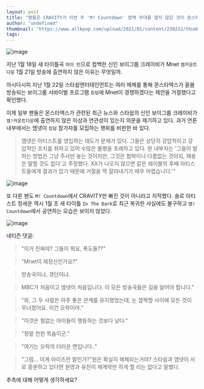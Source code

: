 ```yaml
---
layout: post
title: "팬들은 CRAVITY가 이번 주 'M! Countdown' 컴백 무대를 열지 않은 것이 몬스타엑스가 '킹덤'을 거절한 것과 관련이 있는지 의문을 제기한다."
author: "undefined"
thumbnail: "https://www.allkpop.com/upload/2021/01/content/230232/thumb/1611387138-20210122-cravity.jpg"
tags: 
---
```



![image](https://www.allkpop.com/upload/2021/01/content/230232/1611387138-20210122-cravity.jpg)

지난 1월 18일 새 타이틀곡 `마이 턴`으로 컴백한 신인 보이그룹 크레이비가 Mnet `엠카운트다운` 1월 21일 방송에 출연하지 않은 이유는 무엇일까.

아시다시피 지난 1월 22일 스타쉽엔터테인먼트는 여러 매체를 통해 몬스타엑스가 올봄 방송되는 보이그룹 서바이벌 프로그램 `킹덤`에 Mnet이 경쟁하겠다는 제안을 거절했다고 확인했다.

이제 일부 팬들은 몬스타엑스가 관련된 최근 뉴스와 스타쉽의 신인 보이그룹 크레이비가 `엠!카운트다운`에 출연하지 않은 이상과 연관성이 있는지 의문을 제기하고 있다. 과거 언론 내부에서는 엠넷이 `킹덤` 참가자를 모집하는 행위를 비판한 바 있다.

> 엠넷은 아티스트를 영입하는 태도가 문제가 있다. 그들은 상당히 강압적이고 강압적인 조치를 취하고 있어 수많은 불평을 초래하고 있다. 한 내부자는 '그들이 말하는 방법은 그냥 주사만 놓는 것이지만, 그것은 협박이나 다름없는 것이지, 채용은 말할 것도 없다'고 주장했다. XX가 나오지 않으면 같은 레이블의 후배 아티스트들에게 결과가 있기 때문에 거절을 딱 잘라내기가 매우 어렵습니다.'"

![image](https://www.allkpop.com/upload/2021/01/content/230214/1611386068-esvabctu4aqxs6d.jpeg)

또 다른 팬도 `M! Countdown`에서 CRAVITY만 빠진 것이 아니라고 지적했다. 솔로 아티스트 정세운 역시 1월 초 새 타이틀 `In The Dark`로 최근 복귀한 사실에도 불구하고 `엠! Countdown`에서 공연하는 모습은 보이지 않았다.

![image](https://www.allkpop.com/upload/2021/01/content/230234/1611387263-1.jpg)

네티즌 댓글:

> "이거 진짜야? 그들이 뭐요, 폭도들??"

> "Mnet이 제정신인가요?"

> 방송국이냐, 갱단이냐.

> MBC가 처음이고 엠넷이 처음입니다. 이 모든 방송국들은 길을 잃어야 합니다."

> "와, 그 두 사람은 아주 좋은 관계를 유지했었는데, 눈 깜짝할 사이에 모든 것이 무너졌어요. 이건 오락이야."

> "이것은 철없는 아이들이 행동하는 것보다 낮다."

> "정말 천한 목숨이군."

> "여기는 오락의 더러운 면입니다.."

> "그럼... 이게 아이즈란 말인가?"원은 확실히 해체되는거야? 스타쉽과 엠넷이 서로 흥분하고 있다면 원영과 유진이 재계약만 하게 할 리는 없다고 말했다.

추측에 대해 어떻게 생각하세요?